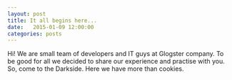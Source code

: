 ```yaml
---
layout: post
title: It all begins here...
date:   2015-01-09 12:00:00
categories: posts
---
```


Hi! We are small team of developers and IT guys at Glogster company. To be good for all we decided to share our experience and practise with you.
So, come to the Darkside. Here we have more than cookies.

